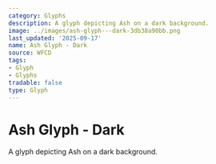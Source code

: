 ```yaml
---
category: Glyphs
description: A glyph depicting Ash on a dark background.
image: ../images/ash-glyph---dark-3db38a90bb.png
last_updated: '2025-09-17'
name: Ash Glyph - Dark
source: WFCD
tags:
- Glyph
- Glyphs
tradable: false
type: Glyph
---
```


# Ash Glyph - Dark

A glyph depicting Ash on a dark background.

